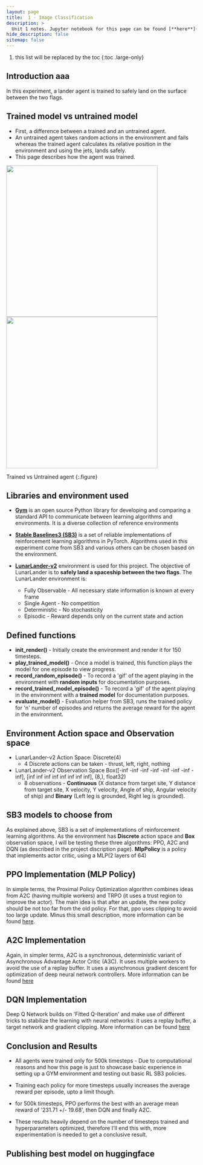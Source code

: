 ```yaml
---
layout: page
title:  1 - Image Classification
description: >
  Unit 1 notes. Jupyter notebook for this page can be found [**here**](https://github.com/ASBattu/MachineLearning_Tensorflow/blob/main/1_Image_Classification.ipynb)
hide_description: false
sitemap: false
---
```


1. this list will be replaced by the toc
{:toc .large-only}

## Introduction aaa
In this experiment, a lander agent is trained to safely land on the surface between the two flags.

## Trained model vs untrained model
- First, a difference between a trained and an untrained agent.
- An untrained agent takes random actions in the environment and fails whereas the trained agent calculates its relative position in the environment and using the jets, lands safely.
- This page describes how the agent was trained.

<img src="https://media.giphy.com/media/7z03MkZdDyPmAPZ1D8/giphy.gif" width="400"/> <img src="https://media.giphy.com/media/OxACWobLRgTpog3XZ8/giphy.gif" width="400"/>

Trained vs Untrained agent
{:.figure}

## Libraries and environment used
- [**Gym**](https://github.com/openai/gym) is an open source Python library for developing and comparing a standard API to communicate between learning algorithms and environments. It is a diverse collection of reference environments
- [**Stable Baselines3 (SB3)**](https://stable-baselines3.readthedocs.io/en/master/) is a set of reliable implementations of reinforcement learning algorithms in PyTorch. Algorithms used in this experiment come from SB3 and various others can be chosen based on the environment.

- [**LunarLander-v2**](https://www.gymlibrary.ml/environments/box2d/lunar_lander/) environment is used for this project. The objective of LunarLander is to **safely land a spaceship between the two flags**. The LunarLander environment is:
  - Fully Observable - All necessary state information is known at every frame
  - Single Agent - No competition
  - Deterministic - No stochasticity
  - Episodic - Reward depends only on the current state and action

## Defined functions
- **init_render()** - Initially create the environment and render it for 150 timesteps.
- **play_trained_model()** - Once a model is trained, this function plays the model for one episode to view progress.
- **record_random_episode()** - To record a 'gif' of the agent playing in the environment with **random inputs** for documentation purposes.
- **record_trained_model_episode()** - To record a 'gif' of the agent playing in the environment with a **trained model** for documentation purposes.
- **evaluate_model()** - Evaluation helper from SB3, runs the trained policy for 'n' number of episodes and returns the average reward for the agent in the environment.

## Environment Action space and Observation space
- LunarLander-v2 Action Space:  Discrete(4)
  - 4 Discrete actions can be taken - thrust, left, right, nothing
- LunarLander-v2 Observation Space  Box([-inf -inf -inf -inf -inf -inf -inf -inf], [inf inf inf inf inf inf inf inf], (8,), float32)
  - 8 observations - **Continuous** (X distance from target site, Y distance from target site, X velocity, Y velocity, Angle of ship, Angular velocity of ship) and **Binary** (Left leg is grounded, Right leg is grounded).


## SB3 models to choose from
As explained above, SB3 is a set of implementations of reinforcement learning algorithms. As the environment has **Discrete** action space and **Box** observation space, I will be testing these three algorithms: PPO, A2C and DQN (as described in the project discription page). **MlpPolicy** is a policy that implements actor critic, using a MLP(2 layers of 64)


## PPO Implementation (MLP Policy)
In simple terms, the Proximal Policy Optimization algorithm combines ideas from A2C (having multiple workers) and TRPO (it uses a trust region to improve the actor). The main idea is that after an update, the new policy should be not too far from the old policy. For that, ppo uses clipping to avoid too large update. Minus this small description, more information can be found [here](https://stable-baselines3.readthedocs.io/en/master/modules/ppo.html).

## A2C Implementation
Again, in simpler terms, A2C is a synchronous, deterministic variant of Asynchronous Advantage Actor Critic (A3C). It uses multiple workers to avoid the use of a replay buffer. It uses a asynchronous gradient descent for optimization of deep neural network controllers. More information can be found [here](https://stable-baselines3.readthedocs.io/en/master/modules/a2c.html)

## DQN Implementation
Deep Q Network builds on 'Fitted Q-Iteration' and make use of different tricks to stabilize the learning with neural networks: it uses a replay buffer, a target network and gradient clipping. More information can be found [here](https://stable-baselines3.readthedocs.io/en/master/modules/dqn.html)

## Conclusion and Results
- All agents were trained only for 500k timesteps - Due to computational reasons and how this page is just to showcase basic experience in setting up a GYM environment and testing out basic RL SB3 policies.
- Training each policy for more timesteps usually increases the average reward per episode, upto a limit though.
- for 500k timesteps, PPO performs the best with an average mean reward of '231.71 +/- 19.68', then DQN and finally A2C.

- These results heavily depend on the number of timesteps trained and hyperparameters optimized, therefore I'll end this with, more experimentation is needed to get a conclusive result.

## Publishing best model on huggingface

